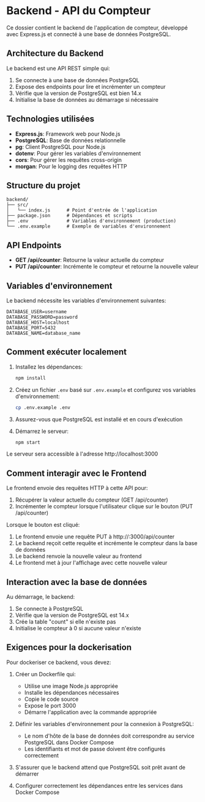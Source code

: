 # Backend - API du Compteur

Ce dossier contient le backend de l'application de compteur, développé avec Express.js et connecté à une base de données PostgreSQL.

## Architecture du Backend

Le backend est une API REST simple qui:
1. Se connecte à une base de données PostgreSQL
2. Expose des endpoints pour lire et incrémenter un compteur
3. Vérifie que la version de PostgreSQL est bien 14.x
4. Initialise la base de données au démarrage si nécessaire

## Technologies utilisées

- **Express.js**: Framework web pour Node.js
- **PostgreSQL**: Base de données relationnelle
- **pg**: Client PostgreSQL pour Node.js
- **dotenv**: Pour gérer les variables d'environnement
- **cors**: Pour gérer les requêtes cross-origin
- **morgan**: Pour le logging des requêtes HTTP

## Structure du projet

```
backend/
├── src/
│   └── index.js      # Point d'entrée de l'application
├── package.json      # Dépendances et scripts
├── .env              # Variables d'environnement (production)
└── .env.example      # Exemple de variables d'environnement
```

## API Endpoints

- **GET /api/counter**: Retourne la valeur actuelle du compteur
- **PUT /api/counter**: Incrémente le compteur et retourne la nouvelle valeur

## Variables d'environnement

Le backend nécessite les variables d'environnement suivantes:

```
DATABASE_USER=username
DATABASE_PASSWORD=password
DATABASE_HOST=localhost
DATABASE_PORT=5432
DATABASE_NAME=database_name
```

## Comment exécuter localement

1. Installez les dépendances:
   ```bash
   npm install
   ```

2. Créez un fichier `.env` basé sur `.env.example` et configurez vos variables d'environnement:
   ```bash
   cp .env.example .env
   ```

3. Assurez-vous que PostgreSQL est installé et en cours d'exécution

4. Démarrez le serveur:
   ```bash
   npm start
   ```

Le serveur sera accessible à l'adresse http://localhost:3000

## Comment interagir avec le Frontend

Le frontend envoie des requêtes HTTP à cette API pour:
1. Récupérer la valeur actuelle du compteur (GET /api/counter)
2. Incrémenter le compteur lorsque l'utilisateur clique sur le bouton (PUT /api/counter)

Lorsque le bouton est cliqué:
1. Le frontend envoie une requête PUT à http://<host>:3000/api/counter
2. Le backend reçoit cette requête et incrémente le compteur dans la base de données
3. Le backend renvoie la nouvelle valeur au frontend
4. Le frontend met à jour l'affichage avec cette nouvelle valeur

## Interaction avec la base de données

Au démarrage, le backend:
1. Se connecte à PostgreSQL
2. Vérifie que la version de PostgreSQL est 14.x
3. Crée la table "count" si elle n'existe pas
4. Initialise le compteur à 0 si aucune valeur n'existe

## Exigences pour la dockerisation

Pour dockeriser ce backend, vous devez:

1. Créer un Dockerfile qui:
   - Utilise une image Node.js appropriée
   - Installe les dépendances nécessaires
   - Copie le code source
   - Expose le port 3000
   - Démarre l'application avec la commande appropriée

2. Définir les variables d'environnement pour la connexion à PostgreSQL:
   - Le nom d'hôte de la base de données doit correspondre au service PostgreSQL dans Docker Compose
   - Les identifiants et mot de passe doivent être configurés correctement
   
3. S'assurer que le backend attend que PostgreSQL soit prêt avant de démarrer

4. Configurer correctement les dépendances entre les services dans Docker Compose